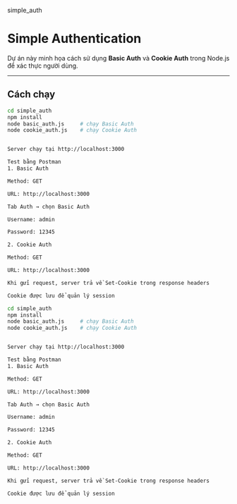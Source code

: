 simple_auth
# Simple Authentication

Dự án này minh họa cách sử dụng **Basic Auth** và **Cookie Auth** trong Node.js để xác thực người dùng.

---

## Cách chạy
```bash
cd simple_auth
npm install
node basic_auth.js     # chạy Basic Auth
node cookie_auth.js    # chạy Cookie Auth


Server chạy tại http://localhost:3000

Test bằng Postman
1. Basic Auth

Method: GET

URL: http://localhost:3000

Tab Auth → chọn Basic Auth

Username: admin

Password: 12345

2. Cookie Auth

Method: GET

URL: http://localhost:3000

Khi gửi request, server trả về Set-Cookie trong response headers

Cookie được lưu để quản lý session

cd simple_auth
npm install
node basic_auth.js     # chạy Basic Auth
node cookie_auth.js    # chạy Cookie Auth


Server chạy tại http://localhost:3000

Test bằng Postman
1. Basic Auth

Method: GET

URL: http://localhost:3000

Tab Auth → chọn Basic Auth

Username: admin

Password: 12345

2. Cookie Auth

Method: GET

URL: http://localhost:3000

Khi gửi request, server trả về Set-Cookie trong response headers

Cookie được lưu để quản lý session

